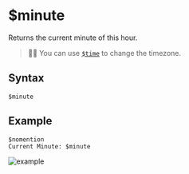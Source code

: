 # $minute
Returns the current minute of this hour.

> 🧙‍♂️ You can use [`$time`](./time.md) to change the timezone.

## Syntax
```
$minute
```

## Example
```
$nomention
Current Minute: $minute
```

![example](https://user-images.githubusercontent.com/69215413/126917486-51178d92-5e5c-4d44-95b0-5f78c27d11c9.png)
